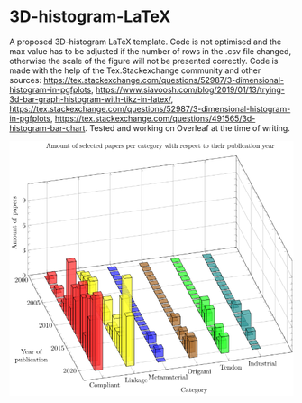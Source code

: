 # 3D-histogram-LaTeX
A proposed 3D-histogram LaTeX template.
Code is not optimised and the max value has to be adjusted if the number of rows in the .csv file changed, otherwise the scale of the figure will not be presented correctly.
Code is made with the help of the Tex.Stackexchange community and other sources: https://tex.stackexchange.com/questions/52987/3-dimensional-histogram-in-pgfplots, https://www.siavoosh.com/blog/2019/01/13/trying-3d-bar-graph-histogram-with-tikz-in-latex/, https://tex.stackexchange.com/questions/52987/3-dimensional-histogram-in-pgfplots, https://tex.stackexchange.com/questions/491565/3d-histogram-bar-chart.
Tested and working on Overleaf at the time of writing.

![alt text](https://github.com/thomas-de-jager/3D-histogram-LaTeX/blob/main/3D-Histogram.PNG?raw=true)
